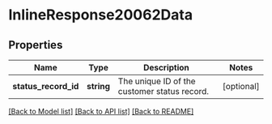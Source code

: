 # InlineResponse20062Data

## Properties
Name | Type | Description | Notes
------------ | ------------- | ------------- | -------------
**status_record_id** | **string** | The unique ID of the customer status record. | [optional] 

[[Back to Model list]](../../README.md#documentation-for-models) [[Back to API list]](../../README.md#documentation-for-api-endpoints) [[Back to README]](../../README.md)

